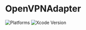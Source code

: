 # OpenVPNAdapter

![Platforms](https://img.shields.io/badge/Platforms-iOS%20%7C%20macOS-lightgrey.svg)
![Xcode Version](https://img.shields.io/badge/Xcode-9.0-orange.svg)
